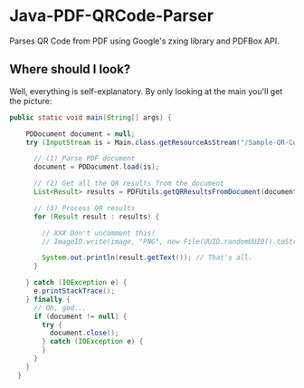 # Java-PDF-QRCode-Parser
Parses QR Code from PDF using Google's zxing library and PDFBox API.

## Where should I look?
Well, everything is self-explanatory. By only looking at the main you'll get the picture:
```java
public static void main(String[] args) {

    PDDocument document = null;
    try (InputStream is = Main.class.getResourceAsStream("/Sample-QR-Codes.pdf")) {

      // (1) Parse PDF document
      document = PDDocument.load(is);

      // (2) Get all the QR results from the document
      List<Result> results = PDFUtils.getQRResultsFromDocument(document);

      // (3) Process QR results
      for (Result result : results) {

        // XXX Don't uncomment this!
        // ImageIO.write(image, "PNG", new File(UUID.randomUUID().toString() + ".png"));

        System.out.println(result.getText()); // That's all.        
      }

    } catch (IOException e) {
      e.printStackTrace();
    } finally {
      // Oh, god...
      if (document != null) {
        try {
          document.close();
        } catch (IOException e) {
        }
      }
    }
  }
```
